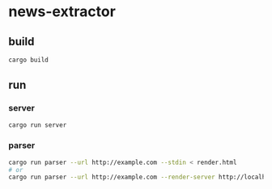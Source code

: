 # news-extractor

## build

```bash
cargo build
```

## run


### server

```bash
cargo run server
```

### parser

```bash
cargo run parser --url http://example.com --stdin < render.html
# or
cargo run parser --url http://example.com --render-server http://localhost:3000/render
```
